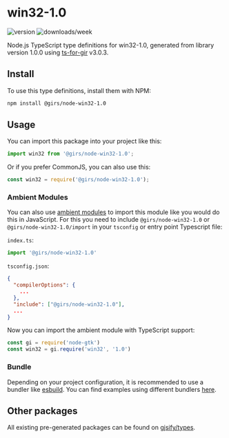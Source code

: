 
# win32-1.0

![version](https://img.shields.io/npm/v/@girs/node-win32-1.0)
![downloads/week](https://img.shields.io/npm/dw/@girs/node-win32-1.0)


Node.js TypeScript type definitions for win32-1.0, generated from library version 1.0.0 using [ts-for-gir](https://github.com/gjsify/ts-for-gir) v3.0.3.


## Install

To use this type definitions, install them with NPM:
```bash
npm install @girs/node-win32-1.0
```

## Usage

You can import this package into your project like this:
```ts
import win32 from '@girs/node-win32-1.0';
```

Or if you prefer CommonJS, you can also use this:
```ts
const win32 = require('@girs/node-win32-1.0');
```

### Ambient Modules

You can also use [ambient modules](https://github.com/gjsify/ts-for-gir/tree/main/packages/cli#ambient-modules) to import this module like you would do this in JavaScript.
For this you need to include `@girs/node-win32-1.0` or `@girs/node-win32-1.0/import` in your `tsconfig` or entry point Typescript file:

`index.ts`:
```ts
import '@girs/node-win32-1.0'
```

`tsconfig.json`:
```json
{
  "compilerOptions": {
    ...
  },
  "include": ["@girs/node-win32-1.0"],
  ...
}
```

Now you can import the ambient module with TypeScript support: 

```ts
const gi = require('node-gtk')
const win32 = gi.require('win32', '1.0')
```


### Bundle

Depending on your project configuration, it is recommended to use a bundler like [esbuild](https://esbuild.github.io/). You can find examples using different bundlers [here](https://github.com/gjsify/ts-for-gir/tree/main/examples).

## Other packages

All existing pre-generated packages can be found on [gjsify/types](https://github.com/gjsify/types).

